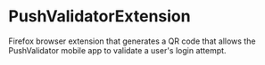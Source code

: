 # PushValidatorExtension
Firefox browser extension that generates a QR code that allows the PushValidator mobile app to validate a user's login attempt. 